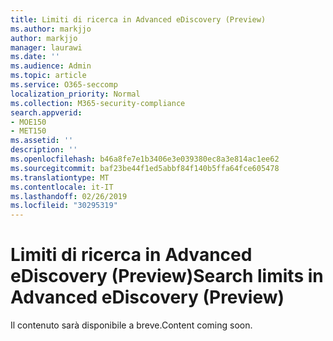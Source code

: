 ```yaml
---
title: Limiti di ricerca in Advanced eDiscovery (Preview)
ms.author: markjjo
author: markjjo
manager: laurawi
ms.date: ''
ms.audience: Admin
ms.topic: article
ms.service: O365-seccomp
localization_priority: Normal
ms.collection: M365-security-compliance
search.appverid:
- MOE150
- MET150
ms.assetid: ''
description: ''
ms.openlocfilehash: b46a8fe7e1b3406e3e039380ec8a3e814ac1ee62
ms.sourcegitcommit: baf23be44f1ed5abbf84f140b5ffa64fce605478
ms.translationtype: MT
ms.contentlocale: it-IT
ms.lasthandoff: 02/26/2019
ms.locfileid: "30295319"
---
```

# <a name="search-limits-in-advanced-ediscovery-preview"></a><span data-ttu-id="2226f-102">Limiti di ricerca in Advanced eDiscovery (Preview)</span><span class="sxs-lookup"><span data-stu-id="2226f-102">Search limits in Advanced eDiscovery (Preview)</span></span>

<span data-ttu-id="2226f-103">Il contenuto sarà disponibile a breve.</span><span class="sxs-lookup"><span data-stu-id="2226f-103">Content coming soon.</span></span>
